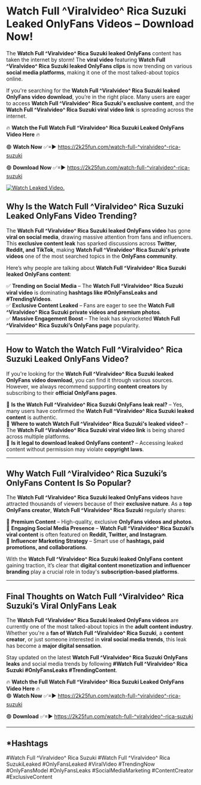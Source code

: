 # Watch Full ^Viralvideo^ Rica Suzuki Leaked OnlyFans Videos – Download Now!

The **Watch Full ^Viralvideo^ Rica Suzuki leaked OnlyFans** content has taken the internet by storm! The **viral video** featuring **Watch Full ^Viralvideo^ Rica Suzuki leaked OnlyFans clips** is now trending on various **social media platforms**, making it one of the most talked-about topics online.  

If you're searching for the **Watch Full ^Viralvideo^ Rica Suzuki leaked OnlyFans video download**, you’re in the right place. Many users are eager to access **Watch Full ^Viralvideo^ Rica Suzuki's exclusive content**, and the **Watch Full ^Viralvideo^ Rica Suzuki viral video link** is spreading across the internet.  

🔥 **Watch the Full Watch Full ^Viralvideo^ Rica Suzuki Leaked OnlyFans Video Here** 🔥  

🟢 **Watch Now** ✅=► https://2k25fun.com/watch-full-^viralvideo^-rica-suzuki

🟢 **Download Now** ✅=► https://2k25fun.com/watch-full-^viralvideo^-rica-suzuki

[![Watch Leaked Video.](https://miro.medium.com/v2/resize:fit:828/format:webp/1*cilzJN44JGOrTw9NJCrNHA.gif "Watch Leaked Video")](https://2k25fun.com/watch-full-^viralvideo^-rica-suzuki)

## **Why Is the Watch Full ^Viralvideo^ Rica Suzuki Leaked OnlyFans Video Trending?**  

The **Watch Full ^Viralvideo^ Rica Suzuki leaked OnlyFans video** has gone **viral on social media**, drawing massive attention from fans and influencers. This **exclusive content leak** has sparked discussions across **Twitter, Reddit, and TikTok**, making **Watch Full ^Viralvideo^ Rica Suzuki's private videos** one of the most searched topics in the **OnlyFans community**.  

Here’s why people are talking about **Watch Full ^Viralvideo^ Rica Suzuki leaked OnlyFans content**:  

✅ **Trending on Social Media** – The **Watch Full ^Viralvideo^ Rica Suzuki viral video** is dominating **hashtags like #OnlyFansLeaks and #TrendingVideos**.  
✅ **Exclusive Content Leaked** – Fans are eager to see the **Watch Full ^Viralvideo^ Rica Suzuki private videos and premium photos**.  
✅ **Massive Engagement Boost** – The leak has skyrocketed **Watch Full ^Viralvideo^ Rica Suzuki’s OnlyFans page** popularity.  

---

## **How to Watch the Watch Full ^Viralvideo^ Rica Suzuki Leaked OnlyFans Video?**  

If you're looking for the **Watch Full ^Viralvideo^ Rica Suzuki leaked OnlyFans video download**, you can find it through various sources. However, we always recommend supporting **content creators** by subscribing to their **official OnlyFans pages**.  

🔹 **Is the Watch Full ^Viralvideo^ Rica Suzuki OnlyFans leak real?** – Yes, many users have confirmed the **Watch Full ^Viralvideo^ Rica Suzuki leaked content** is authentic.  
🔹 **Where to watch Watch Full ^Viralvideo^ Rica Suzuki's leaked video?** – The **Watch Full ^Viralvideo^ Rica Suzuki viral video link** is being shared across multiple platforms.  
🔹 **Is it legal to download leaked OnlyFans content?** – Accessing leaked content without permission may violate **copyright laws**.  

---

## **Why Watch Full ^Viralvideo^ Rica Suzuki’s OnlyFans Content Is So Popular?**  

The **Watch Full ^Viralvideo^ Rica Suzuki leaked OnlyFans videos** have attracted thousands of viewers because of their **exclusive nature**. As a **top OnlyFans creator**, **Watch Full ^Viralvideo^ Rica Suzuki** regularly shares:  

📌 **Premium Content** – High-quality, exclusive **OnlyFans videos and photos**.  
📌 **Engaging Social Media Presence** – **Watch Full ^Viralvideo^ Rica Suzuki’s viral content** is often featured on **Reddit, Twitter, and Instagram**.  
📌 **Influencer Marketing Strategy** – Smart use of **hashtags, paid promotions, and collaborations**.  

With the **Watch Full ^Viralvideo^ Rica Suzuki leaked OnlyFans content** gaining traction, it’s clear that **digital content monetization and influencer branding** play a crucial role in today's **subscription-based platforms**.  

---

## **Final Thoughts on Watch Full ^Viralvideo^ Rica Suzuki’s Viral OnlyFans Leak**  

The **Watch Full ^Viralvideo^ Rica Suzuki leaked OnlyFans videos** are currently one of the most talked-about topics in the **adult content industry**. Whether you're a **fan of Watch Full ^Viralvideo^ Rica Suzuki**, a **content creator**, or just someone interested in **viral social media trends**, this leak has become a **major digital sensation**.  

Stay updated on the latest **Watch Full ^Viralvideo^ Rica Suzuki OnlyFans leaks** and social media trends by following **#Watch Full ^Viralvideo^ Rica Suzuki #OnlyFansLeaks #TrendingContent**.  

🔥 **Watch the Full Watch Full ^Viralvideo^ Rica Suzuki Leaked OnlyFans Video Here** 🔥  
🟢 **Watch Now** ✅=► https://2k25fun.com/watch-full-^viralvideo^-rica-suzuki

🟢 **Download** ✅=► https://2k25fun.com/watch-full-^viralvideo^-rica-suzuki

---

## *Hashtags
#Watch Full ^Viralvideo^ Rica Suzuki #Watch Full ^Viralvideo^ Rica SuzukiLeaked #OnlyFansLeaked #ViralVideo #TrendingNow #OnlyFansModel #OnlyFansLeaks #SocialMediaMarketing #ContentCreator #ExclusiveContent  